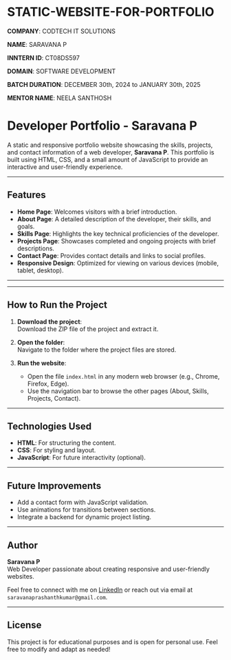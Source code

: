 # STATIC-WEBSITE-FOR-PORTFOLIO

**COMPANY**: CODTECH IT SOLUTIONS

**NAME**: SARAVANA P

**INNTERN ID**: CT08DS597

**DOMAIN**: SOFTWARE DEVELOPMENT

**BATCH DURATION**:  DECEMBER  30th, 2024 to JANUARY 30th, 2025

**MENTOR NAME**: NEELA SANTHOSH


# Developer Portfolio - Saravana P

A static and responsive portfolio website showcasing the skills, projects, and contact information of a web developer, **Saravana P**. This portfolio is built using HTML, CSS, and a small amount of JavaScript to provide an interactive and user-friendly experience.

---

## Features

- **Home Page**: Welcomes visitors with a brief introduction.
- **About Page**: A detailed description of the developer, their skills, and goals.
- **Skills Page**: Highlights the key technical proficiencies of the developer.
- **Projects Page**: Showcases completed and ongoing projects with brief descriptions.
- **Contact Page**: Provides contact details and links to social profiles.
- **Responsive Design**: Optimized for viewing on various devices (mobile, tablet, desktop).

---

---

## How to Run the Project

1. **Download the project**:  
   Download the ZIP file of the project and extract it.

2. **Open the folder**:  
   Navigate to the folder where the project files are stored.

3. **Run the website**:  
   - Open the file `index.html` in any modern web browser (e.g., Chrome, Firefox, Edge).
   - Use the navigation bar to browse the other pages (About, Skills, Projects, Contact).

---

## Technologies Used

- **HTML**: For structuring the content.
- **CSS**: For styling and layout.
- **JavaScript**: For future interactivity (optional).

---

## Future Improvements

- Add a contact form with JavaScript validation.
- Use animations for transitions between sections.
- Integrate a backend for dynamic project listing.

---

## Author

**Saravana P**  
Web Developer passionate about creating responsive and user-friendly websites.

Feel free to connect with me on [LinkedIn](https://www.linkedin.com/) or reach out via email at `saravanaprashanthkumar@gmail.com`.

---

## License

This project is for educational purposes and is open for personal use. Feel free to modify and adapt as needed!
